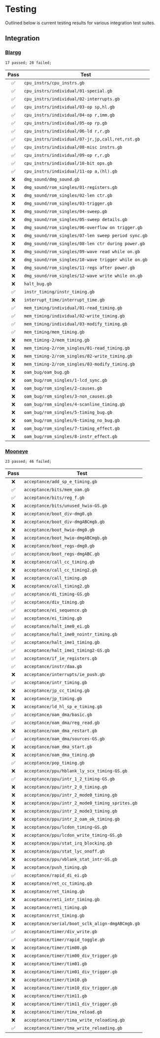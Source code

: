 # Testing

Outlined below is current testing results for various integration test suites.

## Integration

### [Blargg](/tests/blargg.rs)

```
17 passed; 28 failed;
```

| Pass | Test                                                |
|:----:| --------------------------------------------------- |
|  ✅  | `cpu_instrs/cpu_instrs.gb`                          |
|  ✅  | `cpu_instrs/individual/01-special.gb`               |
|  ✅  | `cpu_instrs/individual/02-interrupts.gb`            |
|  ✅  | `cpu_instrs/individual/03-op sp,hl.gb`              |
|  ✅  | `cpu_instrs/individual/04-op r,imm.gb`              |
|  ✅  | `cpu_instrs/individual/05-op rp.gb`                 |
|  ✅  | `cpu_instrs/individual/06-ld r,r.gb`                |
|  ✅  | `cpu_instrs/individual/07-jr,jp,call,ret,rst.gb`    |
|  ✅  | `cpu_instrs/individual/08-misc instrs.gb`           |
|  ✅  | `cpu_instrs/individual/09-op r,r.gb`                |
|  ✅  | `cpu_instrs/individual/10-bit ops.gb`               |
|  ✅  | `cpu_instrs/individual/11-op a,(hl).gb`             |
|  ❌  | `dmg_sound/dmg_sound.gb`                            |
|  ❌  | `dmg_sound/rom_singles/01-registers.gb`             |
|  ❌  | `dmg_sound/rom_singles/02-len ctr.gb`               |
|  ❌  | `dmg_sound/rom_singles/03-trigger.gb`               |
|  ❌  | `dmg_sound/rom_singles/04-sweep.gb`                 |
|  ❌  | `dmg_sound/rom_singles/05-sweep details.gb`         |
|  ❌  | `dmg_sound/rom_singles/06-overflow on trigger.gb`   |
|  ❌  | `dmg_sound/rom_singles/07-len sweep period sync.gb` |
|  ❌  | `dmg_sound/rom_singles/08-len ctr during power.gb`  |
|  ❌  | `dmg_sound/rom_singles/09-wave read while on.gb`    |
|  ❌  | `dmg_sound/rom_singles/10-wave trigger while on.gb` |
|  ❌  | `dmg_sound/rom_singles/11-regs after power.gb`      |
|  ❌  | `dmg_sound/rom_singles/12-wave write while on.gb`   |
|  ❌  | `halt_bug.gb`                                       |
|  ✅  | `instr_timing/instr_timing.gb`                      |
|  ❌  | `interrupt_time/interrupt_time.gb`                  |
|  ✅  | `mem_timing/individual/01-read_timing.gb`           |
|  ✅  | `mem_timing/individual/02-write_timing.gb`          |
|  ✅  | `mem_timing/individual/03-modify_timing.gb`         |
|  ✅  | `mem_timing/mem_timing.gb`                          |
|  ❌  | `mem_timing-2/mem_timing.gb`                        |
|  ❌  | `mem_timing-2/rom_singles/01-read_timing.gb`        |
|  ❌  | `mem_timing-2/rom_singles/02-write_timing.gb`       |
|  ❌  | `mem_timing-2/rom_singles/03-modify_timing.gb`      |
|  ❌  | `oam_bug/oam_bug.gb`                                |
|  ❌  | `oam_bug/rom_singles/1-lcd_sync.gb`                 |
|  ❌  | `oam_bug/rom_singles/2-causes.gb`                   |
|  ❌  | `oam_bug/rom_singles/3-non_causes.gb`               |
|  ❌  | `oam_bug/rom_singles/4-scanline_timing.gb`          |
|  ❌  | `oam_bug/rom_singles/5-timing_bug.gb`               |
|  ❌  | `oam_bug/rom_singles/6-timing_no_bug.gb`            |
|  ❌  | `oam_bug/rom_singles/7-timing_effect.gb`            |
|  ❌  | `oam_bug/rom_singles/8-instr_effect.gb`             |

### [Mooneye](/tests/mooneye.rs)

```
23 passed; 46 failed;
```

| Pass | Test                                                |
|:----:| --------------------------------------------------- |
|  ❌  | `acceptance/add_sp_e_timing.gb`                     |
|  ✅  | `acceptance/bits/mem_oam.gb`                        |
|  ✅  | `acceptance/bits/reg_f.gb`                          |
|  ❌  | `acceptance/bits/unused_hwio-GS.gb`                 |
|  ❌  | `acceptance/boot_div-dmg0.gb`                       |
|  ❌  | `acceptance/boot_div-dmgABCmgb.gb`                  |
|  ❌  | `acceptance/boot_hwio-dmg0.gb`                      |
|  ❌  | `acceptance/boot_hwio-dmgABCmgb.gb`                 |
|  ❌  | `acceptance/boot_regs-dmg0.gb`                      |
|  ✅  | `acceptance/boot_regs-dmgABC.gb`                    |
|  ❌  | `acceptance/call_cc_timing.gb`                      |
|  ❌  | `acceptance/call_cc_timing2.gb`                     |
|  ❌  | `acceptance/call_timing.gb`                         |
|  ❌  | `acceptance/call_timing2.gb`                        |
|  ✅  | `acceptance/di_timing-GS.gb`                        |
|  ✅  | `acceptance/div_timing.gb`                          |
|  ✅  | `acceptance/ei_sequence.gb`                         |
|  ✅  | `acceptance/ei_timing.gb`                           |
|  ✅  | `acceptance/halt_ime0_ei.gb`                        |
|  ✅  | `acceptance/halt_ime0_nointr_timing.gb`             |
|  ✅  | `acceptance/halt_ime1_timing.gb`                    |
|  ✅  | `acceptance/halt_ime1_timing2-GS.gb`                |
|  ✅  | `acceptance/if_ie_registers.gb`                     |
|  ✅  | `acceptance/instr/daa.gb`                           |
|  ❌  | `acceptance/interrupts/ie_push.gb`                  |
|  ✅  | `acceptance/intr_timing.gb`                         |
|  ❌  | `acceptance/jp_cc_timing.gb`                        |
|  ❌  | `acceptance/jp_timing.gb`                           |
|  ❌  | `acceptance/ld_hl_sp_e_timing.gb`                   |
|  ✅  | `acceptance/oam_dma/basic.gb`                       |
|  ✅  | `acceptance/oam_dma/reg_read.gb`                    |
|  ❌  | `acceptance/oam_dma_restart.gb`                     |
|  ✅  | `acceptance/oam_dma/sources-GS.gb`                  |
|  ❌  | `acceptance/oam_dma_start.gb`                       |
|  ❌  | `acceptance/oam_dma_timing.gb`                      |
|  ✅  | `acceptance/pop_timing.gb`                          |
|  ❌  | `acceptance/ppu/hblank_ly_scx_timing-GS.gb`         |
|  ✅  | `acceptance/ppu/intr_1_2_timing-GS.gb`              |
|  ❌  | `acceptance/ppu/intr_2_0_timing.gb`                 |
|  ❌  | `acceptance/ppu/intr_2_mode0_timing.gb`             |
|  ❌  | `acceptance/ppu/intr_2_mode0_timing_sprites.gb`     |
|  ❌  | `acceptance/ppu/intr_2_mode3_timing.gb`             |
|  ❌  | `acceptance/ppu/intr_2_oam_ok_timing.gb`            |
|  ❌  | `acceptance/ppu/lcdon_timing-GS.gb`                 |
|  ❌  | `acceptance/ppu/lcdon_write_timing-GS.gb`           |
|  ❌  | `acceptance/ppu/stat_irq_blocking.gb`               |
|  ❌  | `acceptance/ppu/stat_lyc_onoff.gb`                  |
|  ❌  | `acceptance/ppu/vblank_stat_intr-GS.gb`             |
|  ❌  | `acceptance/push_timing.gb`                         |
|  ✅  | `acceptance/rapid_di_ei.gb`                         |
|  ❌  | `acceptance/ret_cc_timing.gb`                       |
|  ❌  | `acceptance/ret_timing.gb`                          |
|  ❌  | `acceptance/reti_intr_timing.gb`                    |
|  ❌  | `acceptance/reti_timing.gb`                         |
|  ❌  | `acceptance/rst_timing.gb`                          |
|  ❌  | `acceptance/serial/boot_sclk_align-dmgABCmgb.gb`    |
|  ✅  | `acceptance/timer/div_write.gb`                     |
|  ✅  | `acceptance/timer/rapid_toggle.gb`                  |
|  ❌  | `acceptance/timer/tim00.gb`                         |
|  ❌  | `acceptance/timer/tim00_div_trigger.gb`             |
|  ❌  | `acceptance/timer/tim01.gb`                         |
|  ❌  | `acceptance/timer/tim01_div_trigger.gb`             |
|  ❌  | `acceptance/timer/tim10.gb`                         |
|  ❌  | `acceptance/timer/tim10_div_trigger.gb`             |
|  ❌  | `acceptance/timer/tim11.gb`                         |
|  ❌  | `acceptance/timer/tim11_div_trigger.gb`             |
|  ❌  | `acceptance/timer/tima_reload.gb`                   |
|  ❌  | `acceptance/timer/tima_write_reloading.gb`          |
|  ✅  | `acceptance/timer/tma_write_reloading.gb`           |
